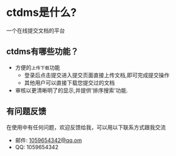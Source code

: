 # ctdms是什么?
一个在线提交文档的平台

## ctdms有哪些功能？

* 方便的`上传下载`功能
    *  登录后点击提交进入提交页面直接上传文档,即可完成提交操作
    *  其他用户可以直接下载您提交过的文档
* 审核以更清晰明了的显示,并提供'排序搜索'功能.

## 有问题反馈
在使用中有任何问题，欢迎反馈给我，可以用以下联系方式跟我交流

* 邮件: 1059654342@qq.om
* QQ: 1059654342
